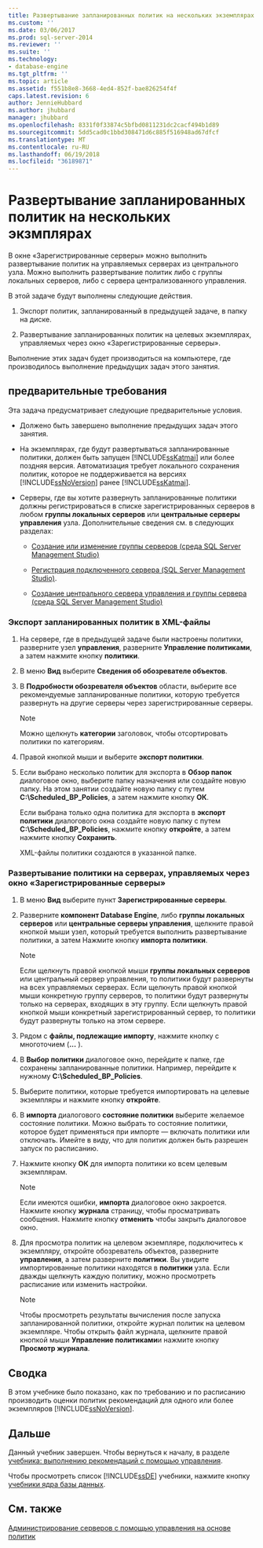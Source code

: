 ```yaml
---
title: Развертывание запланированных политик на нескольких экземплярах | Документы Microsoft
ms.custom: ''
ms.date: 03/06/2017
ms.prod: sql-server-2014
ms.reviewer: ''
ms.suite: ''
ms.technology:
- database-engine
ms.tgt_pltfrm: ''
ms.topic: article
ms.assetid: f551b8e8-3668-4ed4-852f-bae826254f4f
caps.latest.revision: 6
author: JennieHubbard
ms.author: jhubbard
manager: jhubbard
ms.openlocfilehash: 8331f0f33874c5bfbd0811231dc2cacf494b1d89
ms.sourcegitcommit: 5dd5cad0c1bbd308471d6c885f516948ad67dfcf
ms.translationtype: MT
ms.contentlocale: ru-RU
ms.lasthandoff: 06/19/2018
ms.locfileid: "36189871"
---
```

# <a name="deploy-scheduled-policies-to-multiple-instances"></a>Развертывание запланированных политик на нескольких экзмплярах
  В окне «Зарегистрированные серверы» можно выполнить развертывание политик на управляемых серверах из центрального узла. Можно выполнить развертывание политик либо с группы локальных серверов, либо с сервера централизованного управления.  
  
 В этой задаче будут выполнены следующие действия.  
  
1.  Экспорт политик, запланированный в предыдущей задаче, в папку на диске.  
  
2.  Развертывание запланированных политик на целевых экземплярах, управляемых через окно «Зарегистрированные серверы».  
  
 Выполнение этих задач будет производиться на компьютере, где производилось выполнение предыдущих задач этого занятия.  
  
## <a name="prerequisites"></a>предварительные требования  
 Эта задача предусматривает следующие предварительные условия.  
  
-   Должено быть завершено выполнение предыдущих задач этого занятия.  
  
-   На экземплярах, где будут развертываться запланированные политики, должен быть запущен [!INCLUDE[ssKatmai](../includes/sskatmai-md.md)] или более поздняя версия. Автоматизация требует локального сохранения политик, которое не поддерживается на версиях [!INCLUDE[ssNoVersion](../includes/ssnoversion-md.md)] ранее [!INCLUDE[ssKatmai](../includes/sskatmai-md.md)].  
  
-   Серверы, где вы хотите развернуть запланированные политики должны регистрироваться в списке зарегистрированных серверов в любом **группы локальных серверов** или **центральные серверы управления** узла. Дополнительные сведения см. в следующих разделах:  
  
    -   [Создание или изменение группы серверов (среда SQL Server Management Studio)](../ssms/register-servers/create-or-edit-a-server-group-sql-server-management-studio.md)  
  
    -   [Регистрация подключенного сервера &#40;SQL Server Management Studio&#41;](../ssms/register-servers/register-a-connected-server-sql-server-management-studio.md).  
  
    -   [Создание центрального сервера управления и группы сервера (среда SQL Server Management Studio)](../ssms/register-servers/create-a-central-management-server-and-server-group.md)  
  
### <a name="to-export-the-scheduled-policies-as-xml-files"></a>Экспорт запланированных политик в XML-файлы  
  
1.  На сервере, где в предыдущей задаче были настроены политики, разверните узел **управления**, разверните **Управление политиками**, а затем нажмите кнопку **политики**.  
  
2.  В меню **Вид** выберите **Сведения об обозревателе объектов**.  
  
3.  В **Подробности обозревателя объектов** области, выберите все рекомендуемые запланированные политики, которую требуется развернуть на другие серверы через зарегистрированные серверы.  
  
    > [!NOTE]  
    >  Можно щелкнуть **категории** заголовок, чтобы отсортировать политики по категориям.  
  
4.  Правой кнопкой мыши и выберите **экспорт политики**.  
  
5.  Если выбрано несколько политик для экспорта в **Обзор папок** диалоговое окно, выберите папку назначения или создайте новую папку. На этом занятии создайте новую папку с путем **C:\Scheduled_BP_Policies**, а затем нажмите кнопку **ОК**.  
  
     Если выбрана только одна политика для экспорта в **экспорт политики** диалогового окна создайте новую папку с путем **C:\Scheduled_BP_Policies**, нажмите кнопку **откройте**, а затем нажмите кнопку **Сохранить**.  
  
     XML-файлы политики создаются в указанной папке.  
  
### <a name="to-deploy-the-scheduled-policies-to-servers-that-are-managed-through-registered-servers"></a>Развертывание политики на серверах, управляемых через окно «Зарегистрированные серверы»  
  
1.  В меню **Вид** выберите пункт **Зарегистрированные серверы**.  
  
2.  Разверните **компонент Database Engine**, либо **группы локальных серверов** или **центральные серверы управления**, щелкните правой кнопкой мыши узел, который требуется выполнить развертывание политики, а затем Нажмите кнопку **импорта политики**.  
  
    > [!NOTE]  
    >  Если щелкнуть правой кнопкой мыши **группы локальных серверов** или центральный сервер управления, то политики будут развернуты на всех управляемых серверах. Если щелкнуть правой кнопкой мыши конкретную группу серверов, то политики будут развернуты только на серверах, входящих в эту группу. Если щелкнуть правой кнопкой мыши конкретный зарегистрированный сервер, то политики будут развернуты только на этом сервере.  
  
3.  Рядом с **файлы, подлежащие импорту**, нажмите кнопку с многоточием (**...** ).  
  
4.  В **Выбор политики** диалоговое окно, перейдите к папке, где сохранены запланированные политики. Например, перейдите к нужному **C:\Scheduled_BP_Policies**.  
  
5.  Выберите политики, которые требуется импортировать на целевые экземпляры и нажмите кнопку **откройте**.  
  
6.  В **импорта** диалогового **состояние политики** выберите желаемое состояние политики. Можно выбрать то состояние политики, которое будет применяться при импорте — включать политики или отключать. Имейте в виду, что для политик должен быть разрешен запуск по расписанию.  
  
7.  Нажмите кнопку **ОК** для импорта политики ко всем целевым экземплярам.  
  
    > [!NOTE]  
    >  Если имеются ошибки, **импорта** диалоговое окно закроется. Нажмите кнопку **журнала** страницу, чтобы просматривать сообщения. Нажмите кнопку **отменить** чтобы закрыть диалоговое окно.  
  
8.  Для просмотра политик на целевом экземпляре, подключитесь к экземпляру, откройте обозреватель объектов, разверните **управления**, а затем разверните **политики**. Вы увидите импортированные политики находятся в **политики** узла. Если дважды щелкнуть каждую политику, можно просмотреть расписание или изменить настройки.  
  
    > [!NOTE]  
    >  Чтобы просмотреть результаты вычисления после запуска запланированной политики, откройте журнал политик на целевом экземпляре. Чтобы открыть файл журнала, щелкните правой кнопкой мыши **Управление политиками**и нажмите кнопку **Просмотр журнала**.  
  
## <a name="summary"></a>Сводка  
 В этом учебнике было показано, как по требованию и по расписанию производить оценки политик рекомендаций для одного или более экземпляров [!INCLUDE[ssNoVersion](../includes/ssnoversion-md.md)].  
  
## <a name="next"></a>Дальше  
 Данный учебник завершен. Чтобы вернуться к началу, в разделе [учебника: выполнению рекомендаций с помощью управления](../../2014/tutorials/tutorial-evaluating-best-practices-by-using-policy-based-management.md).  
  
 Чтобы просмотреть список [!INCLUDE[ssDE](../includes/ssde-md.md)] учебники, нажмите кнопку [учебники ядра базы данных](../relational-databases/database-engine-tutorials.md).  
  
## <a name="see-also"></a>См. также  
 [Администрирование серверов с помощью управления на основе политик](../relational-databases/policy-based-management/administer-servers-by-using-policy-based-management.md)  
  
  